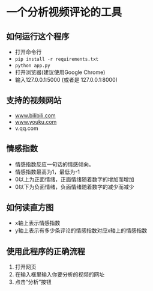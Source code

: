 # 一个分析视频评论的工具

## 如何运行这个程序
- 打开命令行
- `pip install -r requirements.txt`
- `python app.py`
- 打开浏览器(建议使用Google Chrome)
- 输入127.0.0.1:5000 (或者是 127.0.0.1:8000)

## 支持的视频网站
- www.bilibili.com
- www.youku.com
- v.qq.com
  
## 情感指数
- 情感指数反应一句话的情感倾向。
- 情感指数最高为1，最低为-1
- 0以上为正面情绪，正面情绪随着数字的增加而增加
- 0以下为负面情绪，负面情绪随着数字的减少而减少
  
## 如何读直方图
- x轴上表示情感指数
- y轴上表示有多少条评论的情感指数对应x轴上的情感指数

## 使用此程序的正确流程
1. 打开网页
2. 在输入框里输入你要分析的视频的网址
3. 点击“分析”按钮